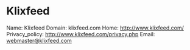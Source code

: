 
# Klixfeed

Name: Klixfeed
Domain: klixfeed.com
Home: http://www.klixfeed.com/
Privacy_policy: http://www.klixfeed.com/privacy.php
Email: webmaster@klixfeed.com
